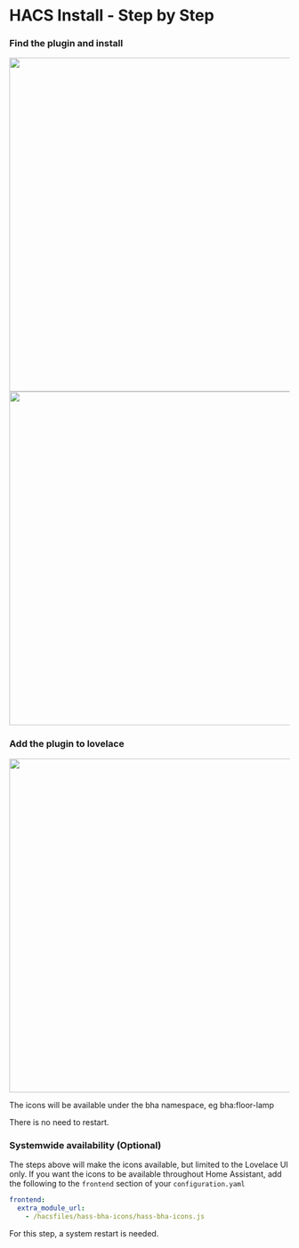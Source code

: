 # HACS Install - Step by Step

### Find the plugin and install
<img src="./docs/bha_find_plugin.png" width="600" ><br />
<img src="./docs/bha_install_plugin.png" width="600" ><br />

### Add the plugin to lovelace
<img src="./docs/bha_add_lovelace.png"  width="600" ><br />

The icons will be available under the bha namespace, eg bha:floor-lamp

There is no need to restart.

### Systemwide availability (Optional)
The steps above will make the icons available, but limited to the Lovelace UI only. If you want the icons to be available throughout Home Assistant, add the following to the `frontend` section of your `configuration.yaml`

```yaml
frontend:
  extra_module_url:
    - /hacsfiles/hass-bha-icons/hass-bha-icons.js
```

For this step, a system restart is needed.
